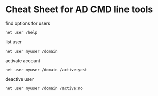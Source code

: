 # Cheat Sheet for AD CMD line tools

find options for users

```
net user /help
```

list user

```
net user myuser /domain
```

activate account 

```
net user myuser /domain /active:yest
```

deactive user

```
net user myuser /domain /active:no
```


